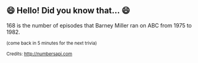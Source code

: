 ## 😄 Hello! Did you know that... 😄
168 is the number of episodes that Barney Miller ran on ABC from 1975 to 1982.

<sup>(come back in 5 minutes for the next trivia)</sup>


<sup>Credits: http://numbersapi.com</sup>
